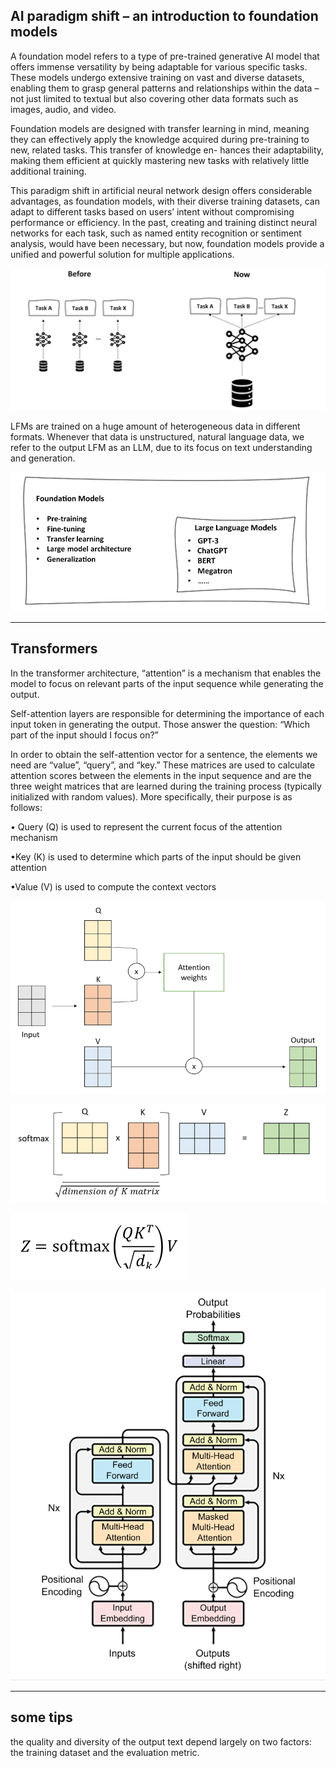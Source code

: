 ## AI paradigm shift – an introduction to foundation models
A foundation model refers to a type of pre-trained generative AI model that offers immense versatility
by being adaptable for various specific tasks. These models undergo extensive training on vast and
diverse datasets, enabling them to grasp general patterns and relationships within the data – not just
limited to textual but also covering other data formats such as images, audio, and video.

Foundation models are designed with transfer learning in mind, meaning they can effectively apply
the knowledge acquired during pre-training to new, related tasks. This transfer of knowledge en-
hances their adaptability, making them efficient at quickly mastering new tasks with relatively little
additional training.

This paradigm shift in artificial neural network design offers considerable advantages, as foundation
models, with their diverse training datasets, can adapt to different tasks based on users’ intent without
compromising performance or efficiency. In the past, creating and training distinct neural networks
for each task, such as named entity recognition or sentiment analysis, would have been necessary, but
now, foundation models provide a unified and powerful solution for multiple applications.

![alt text](assets/pic1.png)

LFMs are trained on a huge amount of heterogeneous data in different formats.
Whenever that data is unstructured, natural language data, we refer to the output LFM as an LLM,
due to its focus on text understanding and generation.

![alt text](assets/pic2.png)

---
## Transformers

In the transformer architecture, “attention” is a mechanism that enables the model to
focus on relevant parts of the input sequence while generating the output.

Self-attention layers are responsible for determining the importance of each input
token in generating the output. Those answer the question: “Which part of the input should I focus on?”

In order to obtain the self-attention vector for a sentence, the elements we need are “value”, “query”,
and “key.” These matrices are used to calculate attention scores between the elements in the input
sequence and are the three weight matrices that are learned during the training process (typically
initialized with random values). More specifically, their purpose is as follows:

• Query (Q) is used to represent the current focus of the attention mechanism

•Key (K) is used to determine which parts of the input should be given attention

•Value (V) is used to compute the context vectors

![alt text](assets/pic3.png)

![alt text](assets/pic4.png)

![alt text](assets/pic5.png)

![alt text](assets/pic6.png)

---
## some tips

the quality and diversity of the output text depend largely on two factors:
the training dataset and the evaluation metric.

